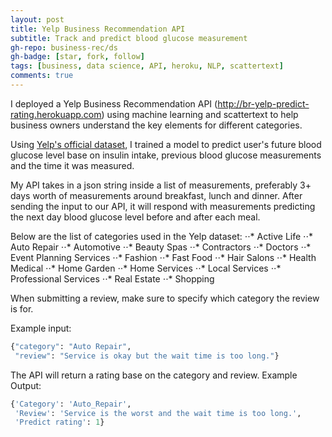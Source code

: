 ```yaml
---
layout: post
title: Yelp Business Recommendation API
subtitle: Track and predict blood glucose measurement
gh-repo: business-rec/ds
gh-badge: [star, fork, follow]
tags: [business, data science, API, heroku, NLP, scattertext]
comments: true
---
```

I deployed a Yelp Business Recommendation API (http://br-yelp-predict-rating.herokuapp.com) using machine learning and scattertext to help business owners understand the key elements for different categories.

Using [Yelp's official dataset](https://www.yelp.com/dataset), I trained a model to predict user's future blood glucose level base on insulin intake, previous blood glucose measurements and the time it was measured.

My API takes in a json string inside a list of measurements, preferably 3+ days worth of measurements around breakfast, lunch and dinner. After sending the input to our API, it will respond with measurements predicting the next day blood glucose level before and after each meal.

Below are the list of categories used in the Yelp dataset:
⋅⋅* Active Life
⋅⋅* Auto Repair
⋅⋅* Automotive
⋅⋅* Beauty Spas
⋅⋅* Contractors
⋅⋅* Doctors
⋅⋅* Event Planning Services
⋅⋅* Fashion
⋅⋅* Fast Food
⋅⋅* Hair Salons
⋅⋅* Health Medical
⋅⋅* Home Garden
⋅⋅* Home Services
⋅⋅* Local Services
⋅⋅* Professional Services
⋅⋅* Real Estate
⋅⋅* Shopping 

When submitting a review, make sure to specify which category the review is for.

Example input:
```python
{"category": "Auto Repair", 
 "review": "Service is okay but the wait time is too long."}
```
The API will return a rating base on the category and review.
Example Output:
```python
{'Category': 'Auto_Repair',
 'Review': 'Service is the worst and the wait time is too long.',
 'Predict rating': 1}
```
